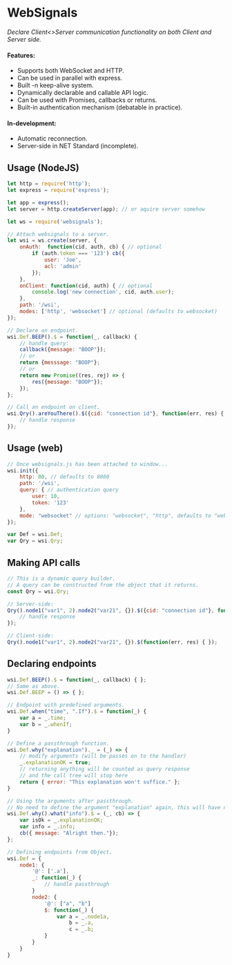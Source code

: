 
# WebSignals 

*Declare Client<>Server communication functionality  on both Client and Server side.*


#### Features:
* Supports both WebSocket and HTTP.
* Can be used in parallel with express.
* Built -n keep-alive system.
* Dynamically declarable and callable API logic.
* Can be used with Promises, callbacks or returns.
* Built-in authentication mechanism (debatable in practice).

#### In-development:
* Automatic reconnection.
* Server-side in NET Standard (incomplete).

## Usage (NodeJS)
```javascript
let http = require('http');
let express = require('express');

let app = express();
let server = http.createServer(app); // or aquire server somehow

let ws = require('websignals');

// Attach websignals to a server.
let wsi = ws.create(server, {
    onAuth:  function(cid, auth, cb) { // optional
        if (auth.token === '123') cb({
            user: 'Joe',
            acl: 'admin'
        });
    },
    onClient: function(cid, auth) { // optional
        console.log('new connection', cid, auth.user);
    },
    path: '/wsi',
    modes: ['http', 'websocket'] // optional (defaults to websocket)
});

// Declare an endpoint.
wsi.Def.BEEP().$ = function(_, callback) {
	// handle query:
	callback({message: "BOOP"});
	// or
	return {messsage: "BOOP"};
	// or
	return new Promise((res, rej) => {
		res({message: "BOOP"});
	});
};

// Call an endpoint on client.
wsi.Qry().areYouThere().$({cid: "connection id"}, function(err, res) {
	// handle response
});
```
## Usage (web)
```javascript
// Once websignals.js has been attached to window...
wsi.init({
    http: 80, // defaults to 8080
    path: '/wsi',
    query: { // authentication query
        user: 10,
        token: '123'
    },
    mode: "websocket" // options: "websocket", "http", defaults to "websocket"
});

var Def = wsi.Def;
var Qry = wsi.Qry;
```
## Making API calls
```javascript
// This is a dynamic query builder.
// A query can be constructed from the object that it returns.
const Qry = wsi.Qry;

// Server-side:
Qry().node1("var1", 2).node2("var21", {}).$({cid: "connection id"}, function(err, res) {
	// handle response
});

// Client-side:
Qry().node1("var1", 2).node2("var21", {}).$(function(err, res) { });
```
## Declaring endpoints
```javascript
wsi.Def.BEEP().$ = function(_, callback) { };
// Same as above.
wsi.Def.BEEP = () => { };

// Endpoint with predefined arguments.
wsi.Def.when("time", ".If").$ = function(_) {
	var a = _.time;
	var b = _.whenIf;
}

// Define a passthrough function.
wsi.Def.why("explanation")._ = (_) => {
	// modify arguments (will be passes on to the handler)
	_.explanationOK = true;
	// returning anything will be counted as query response
	// and the call tree will stop here
	return { error: "This explanation won't suffice." };
}

// Using the arguments after passthrough.
// No need to define the argument "explanation" again, this will have no effect.
wsi.Def.why().what("info").$ = (_, cb) => {
	var isOk = _.explanationOK;
	var info = _.info;
	cb({ message: "Alright then."});
};

// Defining endpoints from Object.
wsi.Def = {
	node1: {
		'@': ['.a'],
		_: function(_) {
			// handle passthrough
		}
		node2: {
			'@': ["a", "b"]
			$: function(_) {
				var a = _.node1a,
					b = _.a,
					c = _.b;
			}
		}
	}
}
```

